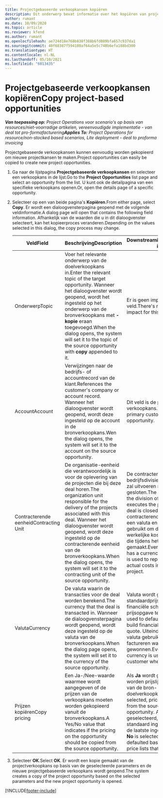 ```yaml
---
title: Projectgebaseerde verkoopkansen kopiëren
description: Dit onderwerp bevat informatie over het kopiëren van projectgebaseerde verkoopkansen in Project Operations.
author: rumant
ms.date: 10/09/2020
ms.topic: article
ms.reviewer: kfend
ms.author: rumant
ms.openlocfilehash: ae724d18e768b838f388b6fd089bfa657c937da1
ms.sourcegitcommit: 40f68387f594180af64a5e5c748b6efa188bd300
ms.translationtype: HT
ms.contentlocale: nl-NL
ms.lasthandoff: 05/10/2021
ms.locfileid: "6013435"
---
```

# <a name="copy-project-based-opportunities"></a><span data-ttu-id="54633-103">Projectgebaseerde verkoopkansen kopiëren</span><span class="sxs-lookup"><span data-stu-id="54633-103">Copy project-based opportunities</span></span>

<span data-ttu-id="54633-104">_**Van toepassing op:** Project Operations voor scenario's op basis van resources/niet-voorradige artikelen, vereenvoudigde implementatie - van deal tot pro-formafacturering_</span><span class="sxs-lookup"><span data-stu-id="54633-104">_**Applies To:** Project Operations for resource/non-stocked based scenarios, Lite deployment - deal to proforma invoicing_</span></span>


<span data-ttu-id="54633-105">Projectgebaseerde verkoopkansen kunnen eenvoudig worden gekopieerd om nieuwe projectkansen te maken.</span><span class="sxs-lookup"><span data-stu-id="54633-105">Project opportunities can easily be copied to create new project opportunities.</span></span> 

1. <span data-ttu-id="54633-106">Ga naar de lijstpagina **Projectgebaseerde verkoopkansen** en selecteer een verkoopkans in de lijst.</span><span class="sxs-lookup"><span data-stu-id="54633-106">Go to the **Project Opportunities** list page and select an opportunity from the list.</span></span> <span data-ttu-id="54633-107">U kunt ook de detailpagina van een specifieke verkoopkans openen.</span><span class="sxs-lookup"><span data-stu-id="54633-107">Or, open the details page of a specific opportunity.</span></span> 
2. <span data-ttu-id="54633-108">Selecteer op een van beide pagina's **Kopiëren**.</span><span class="sxs-lookup"><span data-stu-id="54633-108">From either page, select **Copy**.</span></span> <span data-ttu-id="54633-109">Er wordt een dialoogvensterpagina geopend met de volgende veldinformatie.</span><span class="sxs-lookup"><span data-stu-id="54633-109">A dialog page will open that contains the following field information.</span></span> <span data-ttu-id="54633-110">Afhankelijk van de waarden die u in dit dialoogvenster selecteert, kan het kopieerproces veranderen.</span><span class="sxs-lookup"><span data-stu-id="54633-110">Depending on the values selected in this dialog, the copy process may change.</span></span>

    | <span data-ttu-id="54633-111">**Veld**</span><span class="sxs-lookup"><span data-stu-id="54633-111">**Field**</span></span> | <span data-ttu-id="54633-112">**Beschrijving**</span><span class="sxs-lookup"><span data-stu-id="54633-112">**Description**</span></span> | <span data-ttu-id="54633-113">**Downstreamimpact**</span><span class="sxs-lookup"><span data-stu-id="54633-113">**Downstream impact**</span></span> |
    | --- | --- | --- |
    | <span data-ttu-id="54633-114">Onderwerp</span><span class="sxs-lookup"><span data-stu-id="54633-114">Topic</span></span> | <span data-ttu-id="54633-115">Voer het relevante onderwerp van de doelverkoopkans in.</span><span class="sxs-lookup"><span data-stu-id="54633-115">Enter the relevant topic of the target opportunity.</span></span> <span data-ttu-id="54633-116">Wanneer het dialoogvenster wordt geopend, wordt het ingesteld op het onderwerp van de bronverkoopkans met **-kopie** eraan toegevoegd.</span><span class="sxs-lookup"><span data-stu-id="54633-116">When the dialog opens, the system will set it to the topic of the source opportunity with **copy** appended to it.</span></span> | <span data-ttu-id="54633-117">Er is geen impact op dit veld.</span><span class="sxs-lookup"><span data-stu-id="54633-117">There's no downstream impact for this field.</span></span> |
    | <span data-ttu-id="54633-118">Account</span><span class="sxs-lookup"><span data-stu-id="54633-118">Account</span></span> | <span data-ttu-id="54633-119">Verwijzingen naar de bedrijfs- of accountrecord van de klant.</span><span class="sxs-lookup"><span data-stu-id="54633-119">References the customer's company or account record.</span></span> <span data-ttu-id="54633-120">Wanneer het dialoogvenster wordt geopend, wordt deze ingesteld op de account in de bronverkoopkans.</span><span class="sxs-lookup"><span data-stu-id="54633-120">Wen the dialog opens, the system will set it to the account on the source opportunity.</span></span> | <span data-ttu-id="54633-121">Dit veld is de primaire klant in de verkoopkans.</span><span class="sxs-lookup"><span data-stu-id="54633-121">This field is the primary customer on the opportunity.</span></span> |
    | <span data-ttu-id="54633-122">Contracterende eenheid</span><span class="sxs-lookup"><span data-stu-id="54633-122">Contracting Unit</span></span> | <span data-ttu-id="54633-123">De organisatie-eenheid die verantwoordelijk is voor de oplevering van de projecten die bij deze deal horen.</span><span class="sxs-lookup"><span data-stu-id="54633-123">The organization unit responsible for the delivery of the projects associated with this deal.</span></span> <span data-ttu-id="54633-124">Wanneer het dialoogvenster wordt geopend, wordt deze ingesteld op de contracterende eenheid van de bronverkoopkans.</span><span class="sxs-lookup"><span data-stu-id="54633-124">When the dialog opens, the system will set it to the contracting unit of the source opportunity.</span></span> | <span data-ttu-id="54633-125">De contracterende eenheid is de bedrijfsdivisie die de projecten zal uitvoeren nadat de deal is gesloten.</span><span class="sxs-lookup"><span data-stu-id="54633-125">The contracting unit is the division of the company that executes the projects after the deal is closed.</span></span> <span data-ttu-id="54633-126">Elke contracterende eenheid heeft een valuta en deze valuta wordt gebruikt om de geschatte en werkelijke kosten te rapporteren die tijdens het project zijn gemaakt.</span><span class="sxs-lookup"><span data-stu-id="54633-126">Every contracting unit has a currency, and this currency is used to report estimated and actual costs incurred during the project.</span></span> |
    | <span data-ttu-id="54633-127">Valuta</span><span class="sxs-lookup"><span data-stu-id="54633-127">Currency</span></span> | <span data-ttu-id="54633-128">De valuta waarin de transacties voor de deal worden berekend.</span><span class="sxs-lookup"><span data-stu-id="54633-128">The currency that the deal is transacted in.</span></span> <span data-ttu-id="54633-129">Wanneer de dialoogvensterpagina wordt geopend, wordt deze ingesteld op de valuta van de bronverkoopkans.</span><span class="sxs-lookup"><span data-stu-id="54633-129">When the dialog page opens, the system will set it to the currency of the source opportunity.</span></span> | <span data-ttu-id="54633-130">Valuta wordt gebruikt om een standaardprijslijst in te stellen en financiële schattingen voor de prijsopgave te maken.</span><span class="sxs-lookup"><span data-stu-id="54633-130">Currency is used to default a price list and build financial estimates on the quote.</span></span> <span data-ttu-id="54633-131">Uiteindelijk wordt de valuta gebruikt om de klant te factureren wanneer de deal is gewonnen.</span><span class="sxs-lookup"><span data-stu-id="54633-131">Eventually, the currency is used to invoice the customer when the deal is won.</span></span> |
    | <span data-ttu-id="54633-132">Prijzen kopiëren</span><span class="sxs-lookup"><span data-stu-id="54633-132">Copy pricing</span></span> | <span data-ttu-id="54633-133">Een Ja-/Nee-waarde waarmee wordt aangegeven of de prijzen van de verkoopkans moeten worden gekopieerd vanuit de bronverkoopkans.</span><span class="sxs-lookup"><span data-stu-id="54633-133">A Yes/No value that indicates if the pricing on the opportunity should be copied from the source opportunity.</span></span> | <span data-ttu-id="54633-134">Als **Ja** wordt geselecteerd, worden prijslijsten gekopieerd van de bron- naar de doelverkoopkans.</span><span class="sxs-lookup"><span data-stu-id="54633-134">If **Yes** is selected, price lists are copied from the source to the target opportunity.</span></span> <span data-ttu-id="54633-135">Als **Nee** wordt geselecteerd, worden prijslijsten standaard ingesteld op basis van de laatste ingestelde prijslijsten.</span><span class="sxs-lookup"><span data-stu-id="54633-135">If **No** is selected, price lists are defaulted based on the latest price lists that were set up.</span></span> |

3. <span data-ttu-id="54633-136">Selecteer **OK**.</span><span class="sxs-lookup"><span data-stu-id="54633-136">Select **OK**.</span></span> <span data-ttu-id="54633-137">Er wordt een kopie gemaakt van de projectverkoopkans op basis van de geselecteerde parameters en de nieuwe projectgebaseerde verkoopkans wordt geopend.</span><span class="sxs-lookup"><span data-stu-id="54633-137">The system creates a copy of the project opportunity based on the selected parameters and the new project opportunity is opened.</span></span>


[!INCLUDE[footer-include](../includes/footer-banner.md)]